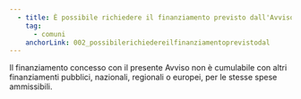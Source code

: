 ```yaml
---
  - title: È possibile richiedere il finanziamento previsto dall'Avviso 1.3.1 se si è già beneficiato di altri finanziamenti pubblici, comunitari, nazionali o regionali?
    tag:
      - comuni
    anchorLink: 002_possibilerichiedereilfinanziamentoprevistodal
---
```


Il finanziamento concesso con il presente Avviso non è cumulabile con altri finanziamenti pubblici, nazionali, regionali o europei, per le stesse spese ammissibili.